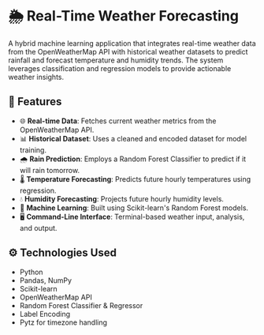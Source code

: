# 🌦 Real-Time Weather Forecasting

A hybrid machine learning application that integrates real-time weather data from the OpenWeatherMap API with historical weather datasets to predict rainfall and forecast temperature and humidity trends. The system leverages classification and regression models to provide actionable weather insights.

## 🚀 Features

- 🌐 **Real-time Data**: Fetches current weather metrics from the OpenWeatherMap API.
- 📊 **Historical Dataset**: Uses a cleaned and encoded dataset for model training.
- 🌧 **Rain Prediction**: Employs a Random Forest Classifier to predict if it will rain tomorrow.
- 🌡 **Temperature Forecasting**: Predicts future hourly temperatures using regression.
- 💧 **Humidity Forecasting**: Projects future hourly humidity levels.
- 🧠 **Machine Learning**: Built using Scikit-learn's Random Forest models.
- 🖥 **Command-Line Interface**: Terminal-based weather input, analysis, and output.

## ⚙️ Technologies Used

- Python
- Pandas, NumPy
- Scikit-learn
- OpenWeatherMap API
- Random Forest Classifier & Regressor
- Label Encoding
- Pytz for timezone handling


